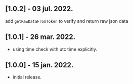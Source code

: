 ## [1.0.2] - 03 jul. 2022.
add ```getRawDataFromToken``` to verify and return raw json data

## [1.0.1] - 26 mar. 2022.
* using time check with utc time explicitly.

## [1.0.0] - 15 jan. 2022.
* initial release.
